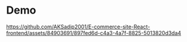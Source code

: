 # Demo




https://github.com/AKSadip2001/E-commerce-site-React-frontend/assets/84903691/897fed6d-c4a3-4a7f-8825-5013820d3da4

